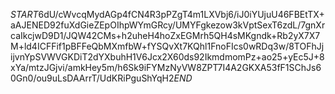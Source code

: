 $START$6dU/cWvcqMydAGp4fCN4R3pPZgT4m1LXVbj6/iJ0iYUjuU46FBEtTX+aAJENED92fuXdGieZEpOIhpWYmGRcy/UMYFgkezow3kVptSexT6zdL/7gnXrcaIkcjwD9D1/JQW42CMs+h2uheH4hoZxEGMrh5QH4sMKgndk+Rb2yX7X7M+ld4ICFFif1pBFFeQbMXmfbW+fYSQvXt7KQhl1FnoFIcs0wRDq3w/8TOFhJjijvnYpSVWVGKDiT2dYXbuhH1V6Jcx2X60ds92IkmdmomPz+ao25+yEc5J+8xYa/mtzJGjvi/amkHey5m/h6Sk9iFYMzNyVW8ZPT7I4A2GKXA53fF1SChJs60Gn0/ou9uLsDAArrT/UdKRiPguShYqH2$END$